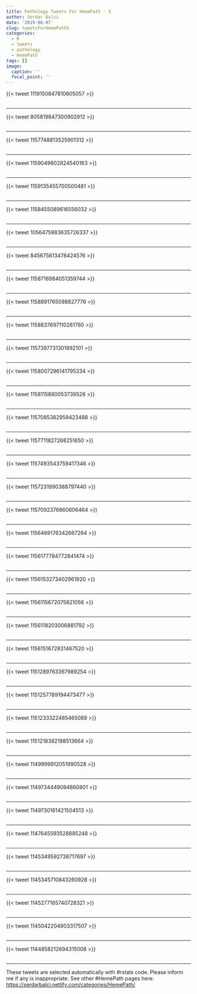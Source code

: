 ```yaml
---
title: Pathology Tweets For HemePath - 5
author: Serdar Balci
date: '2019-08-07'
slug: tweetsForHemePath5
categories:
  - R
  - tweets
  - pathology
  - HemePath
tags: []
image:
  caption: ''
  focal_point: ''
---
```



{{< tweet 1119150847810605057 >}}
<br>
<br>
<hr>
{{< tweet 805819847300902912 >}}
<br>
<br>
<hr>
{{< tweet 1157748813525901312 >}}
<br>
<br>
<hr>
{{< tweet 1159049802824540163 >}}
<br>
<br>
<hr>
{{< tweet 1159135455700500481 >}}
<br>
<br>
<hr>
{{< tweet 1158455089616556032 >}}
<br>
<br>
<hr>
{{< tweet 1056475983635726337 >}}
<br>
<br>
<hr>
{{< tweet 845675613478424576 >}}
<br>
<br>
<hr>
{{< tweet 1158716984051359744 >}}
<br>
<br>
<hr>
{{< tweet 1158891765098827776 >}}
<br>
<br>
<hr>
{{< tweet 1158837697110261760 >}}
<br>
<br>
<hr>
{{< tweet 1157397731301892101 >}}
<br>
<br>
<hr>
{{< tweet 1158007296141795334 >}}
<br>
<br>
<hr>
{{< tweet 1158115880053739528 >}}
<br>
<br>
<hr>
{{< tweet 1157085382959423488 >}}
<br>
<br>
<hr>
{{< tweet 1157711827268251650 >}}
<br>
<br>
<hr>
{{< tweet 1157493543759417346 >}}
<br>
<br>
<hr>
{{< tweet 1157231990388797440 >}}
<br>
<br>
<hr>
{{< tweet 1157092376860606464 >}}
<br>
<br>
<hr>
{{< tweet 1156469176342667264 >}}
<br>
<br>
<hr>
{{< tweet 1156177784772841474 >}}
<br>
<br>
<hr>
{{< tweet 1156153273402961920 >}}
<br>
<br>
<hr>
{{< tweet 1156115672075821056 >}}
<br>
<br>
<hr>
{{< tweet 1156118203006881792 >}}
<br>
<br>
<hr>
{{< tweet 1156151672831467520 >}}
<br>
<br>
<hr>
{{< tweet 1151289763367989254 >}}
<br>
<br>
<hr>
{{< tweet 1151257789194473477 >}}
<br>
<br>
<hr>
{{< tweet 1151233322485465089 >}}
<br>
<br>
<hr>
{{< tweet 1151218382198513664 >}}
<br>
<br>
<hr>
{{< tweet 1149999912051990528 >}}
<br>
<br>
<hr>
{{< tweet 1149734449094860801 >}}
<br>
<br>
<hr>
{{< tweet 1149730161421504513 >}}
<br>
<br>
<hr>
{{< tweet 1147645593528885248 >}}
<br>
<br>
<hr>
{{< tweet 1145349592738717697 >}}
<br>
<br>
<hr>
{{< tweet 1145345710843260928 >}}
<br>
<br>
<hr>
{{< tweet 1145277165740728321 >}}
<br>
<br>
<hr>
{{< tweet 1145042204903317507 >}}
<br>
<br>
<hr>
{{< tweet 1144858212694315008 >}}
<br>
<br>
<hr>


These tweets are selected automatically with #rstats code. Please inform me if any is inappropriate.
See other #HemePath pages here: https://serdarbalci.netlify.com/categories/HemePath/
